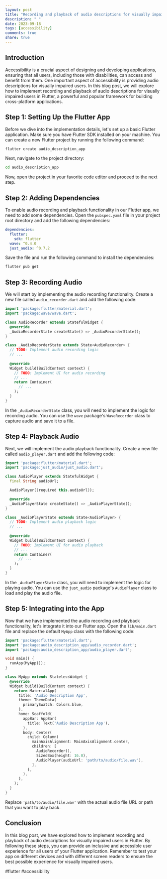 ```yaml
---
layout: post
title: "Recording and playback of audio descriptions for visually impaired users in Flutter"
description: " "
date: 2023-09-18
tags: [accessibility]
comments: true
share: true
---
```


## Introduction

Accessibility is a crucial aspect of designing and developing applications, ensuring that all users, including those with disabilities, can access and benefit from them. One important aspect of accessibility is providing audio descriptions for visually impaired users. In this blog post, we will explore how to implement recording and playback of audio descriptions for visually impaired users in Flutter, a powerful and popular framework for building cross-platform applications.

## Step 1: Setting Up the Flutter App

Before we dive into the implementation details, let's set up a basic Flutter application. Make sure you have Flutter SDK installed on your machine. You can create a new Flutter project by running the following command:

```bash
flutter create audio_description_app
```

Next, navigate to the project directory:

```bash
cd audio_description_app
```

Now, open the project in your favorite code editor and proceed to the next step.

## Step 2: Adding Dependencies

To enable audio recording and playback functionality in our Flutter app, we need to add some dependencies. Open the `pubspec.yaml` file in your project root directory and add the following dependencies:

```yaml
dependencies:
  flutter:
    sdk: flutter
  wave: ^0.4.0
  just_audio: ^0.7.2
```

Save the file and run the following command to install the dependencies:

```bash
flutter pub get
```

## Step 3: Recording Audio

We will start by implementing the audio recording functionality. Create a new file called `audio_recorder.dart` and add the following code:

```dart
import 'package:flutter/material.dart';
import 'package:wave/wave.dart';

class AudioRecorder extends StatefulWidget {
  @override
  _AudioRecorderState createState() => _AudioRecorderState();
}

class _AudioRecorderState extends State<AudioRecorder> {
  // TODO: Implement audio recording logic
  // ...
  
  @override
  Widget build(BuildContext context) {
    // TODO: Implement UI for audio recording
    // ...
    return Container(
      // ...
    );
  }
}
```

In the `_AudioRecorderState` class, you will need to implement the logic for recording audio. You can use the `wave` package's `WaveRecorder` class to capture audio and save it to a file.

## Step 4: Playback Audio

Next, we will implement the audio playback functionality. Create a new file called `audio_player.dart` and add the following code:

```dart
import 'package:flutter/material.dart';
import 'package:just_audio/just_audio.dart';

class AudioPlayer extends StatefulWidget {
  final String audioUrl;

  AudioPlayer({required this.audioUrl});

  @override
  _AudioPlayerState createState() => _AudioPlayerState();
}

class _AudioPlayerState extends State<AudioPlayer> {
  // TODO: Implement audio playback logic
  // ...
  
  @override
  Widget build(BuildContext context) {
    // TODO: Implement UI for audio playback
    // ...
    return Container(
      // ...
    );
  }
}
```

In the `_AudioPlayerState` class, you will need to implement the logic for playing audio. You can use the `just_audio` package's `AudioPlayer` class to load and play the audio file.

## Step 5: Integrating into the App

Now that we have implemented the audio recording and playback functionality, let's integrate it into our Flutter app. Open the `lib/main.dart` file and replace the default `MyApp` class with the following code:

```dart
import 'package:flutter/material.dart';
import 'package:audio_description_app/audio_recorder.dart';
import 'package:audio_description_app/audio_player.dart';

void main() {
  runApp(MyApp());
}

class MyApp extends StatelessWidget {
  @override
  Widget build(BuildContext context) {
    return MaterialApp(
      title: 'Audio Description App',
      theme: ThemeData(
        primarySwatch: Colors.blue,
      ),
      home: Scaffold(
        appBar: AppBar(
          title: Text('Audio Description App'),
        ),
        body: Center(
          child: Column(
            mainAxisAlignment: MainAxisAlignment.center,
            children: [
              AudioRecorder(),
              SizedBox(height: 16.0),
              AudioPlayer(audioUrl: 'path/to/audio/file.wav'),
            ],
          ),
        ),
      ),
    );
  }
}
```

Replace `'path/to/audio/file.wav'` with the actual audio file URL or path that you want to play back.

## Conclusion

In this blog post, we have explored how to implement recording and playback of audio descriptions for visually impaired users in Flutter. By following these steps, you can provide an inclusive and accessible user experience for all users of your Flutter application. Remember to test your app on different devices and with different screen readers to ensure the best possible experience for visually impaired users.

#flutter #accessibility